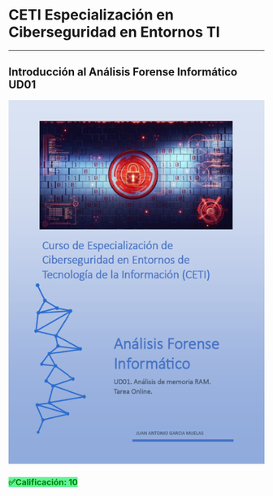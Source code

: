 # CETI Especialización en Ciberseguridad en Entornos TI
---
## Introducción al Análisis Forense Informático UD01

![Análisis Forense Informático](./Portada-AFI01.png "Introducción al Análisis Forense Informático") 

<h3><span style="color: green; background: #62f395;">✅Calificación: 10</span></h3>